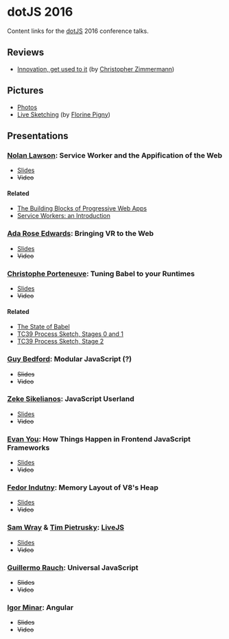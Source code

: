 # dotJS 2016

Content links for the [dotJS](https://www.dotjs.io/) 2016 conference talks.

## Reviews

- [Innovation, get used to it](https://www.magnolia-cms.com/blogs/christopher-zimmermann/detail~@innovation--get-used-to-it.---dotjs-2016-conference-report~.html) (by [Christopher Zimmermann](https://twitter.com/basel_js))

## Pictures

- [Photos](https://www.flickr.com/photos/97226415@N08/sets/72157675822234502/)
- [Live Sketching](https://www.flickr.com/photos/97226415@N08/sets/72157673584112393/) (by [Florine Pigny](https://twitter.com/FlorinePigny))

## Presentations

### [Nolan Lawson](https://twitter.com/nolanlawson): Service Worker and the Appification of the Web

- [Slides](https://nolanlawson.github.io/dotjs-2016/)
- ~~Video~~

#### Related 

- [The Building Blocks of Progressive Web Apps](https://www.smashingmagazine.com/2016/09/the-building-blocks-of-progressive-web-apps/)
- [Service Workers: an Introduction](https://developers.google.com/web/fundamentals/getting-started/primers/service-workers)

### [Ada Rose Edwards](http://twitter.com/Lady_Ada_King): Bringing VR to the Web

- [Slides](https://ada.is/webvr/talk-dot-js.html)
- ~~Video~~

### [Christophe Porteneuve](https://twitter.com/porteneuve): Tuning Babel to your Runtimes

- [Slides](https://tdd.github.io/dotjs2016-babel-tuning/)
- ~~Video~~

#### Related

- [The State of Babel](https://babeljs.io/blog/2016/12/07/the-state-of-babel)
- [TC39 Process Sketch, Stages 0 and 1](https://thefeedbackloop.xyz/tc39-a-process-sketch-stages-0-and-1/)
- [TC39 Process Sketch, Stage 2](https://thefeedbackloop.xyz/tc39-process-sketch-stage-2/)

### [Guy Bedford](https://twitter.com/guybedford): Modular JavaScript (?)

- ~~Slides~~
- ~~Video~~

### [Zeke Sikelianos](http://twitter.com/zeke): JavaScript Userland

- [Slides](https://github.com/zeke/javascript-userland)
- ~~Video~~

### [Evan You](https://twitter.com/youyuxi): How Things Happen in Frontend JavaScript Frameworks

- [Slides](https://docs.google.com/presentation/d/1_BlJxudppfKmAtfbNIcqNwzrC5vLrR_h1e09apcpdNY/)
- ~~Video~~

### [Fedor Indutny](https://twitter.com/indutny): Memory Layout of V8's Heap

- [Slides](http://paris2016.talks.darksi.de/)
- ~~Video~~

### [Sam Wray](https://twitter.com/_2xAA) & [Tim Pietrusky](https://twitter.com/timpietrusky): [LiveJS](http://livejs.network/)

- [Slides](https://github.com/livejs/dotjs2016)
- ~~Video~~

### [Guillermo Rauch](https://twitter.com/rauchg): Universal JavaScript

- ~~Slides~~
- ~~Video~~

### [Igor Minar](https://twitter.com/IgorMinar): Angular

- ~~Slides~~
- ~~Video~~

